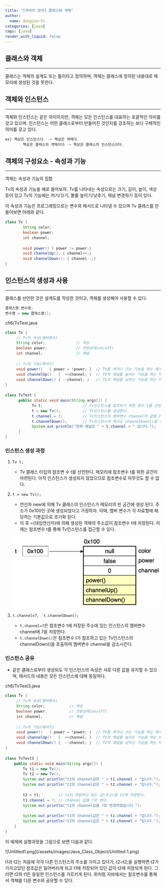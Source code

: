 ```yaml
---
title: "[자바의 정석] 클래스와 객체"
author:
  name: dongjun-Yi
categories: [java]
tags: [java]
render_with_liquid: false
---
```

## 클래스와 객체

---

클래스는 객체의 설계도 또는 틀이라고 정의하며, 객체는 클래스에 정의된 내용대로 메모리에 생성된 것을 뜻한다.

## 객체와 인스턴스

---

객체와 인스턴스는 같은 의미이지만, 객체는 모든 인스턴스를 대표하는 포괄적인 의미를 갖고 있으며. 인스턴스는 어떤 클래스로부터 만들어진 것인지를 강조하는 보다 구체적인 의미를 갖고 있다.

```java
ex) 책상은 인스턴스다. -> 책상은 객체다.
		책상은 클래스의 객체이다 -> 책상은 클래스의 인스턴스이다.
```

## 객체의 구성요소 - 속성과 기능

---

객체는 속성과 기능의 집합

Tv의 속성과 기능을 예로 들어보자. Tv를 나타내는 속성으로는 크기, 길이, 높이, 색상 등이 있고 Tv의 기능에는 켜기/끄기, 볼륨 높이기/낮추기, 채널 변경하기 등이 있다.

이 속성과 기능은 프로그래밍으로는 변수와 메서드로 나타낼 수 있으며 Tv 클래스를 만들어보면 아래와 같다.

```java
class Tv {
		String color;
		boolean power;
		int channel;

		void power() { power != power;}
		void channelUp(); { channel++;}
		void channelDown(); { channel--;}
}
```

## 인스턴스의 생성과 사용

---

클래스를 선언한 것은 설계도를 작성한 것이고, 객체를 생성해야 사용할 수 있다.

```java
클래스명 변수명;
변수명 = new 클래스명();
```

ch6/TvTest.java

```java
class Tv { 
     // Tv의 속성(멤버변수) 
     String color;           	// 색상 
     boolean power;         	// 전원상태(on/off) 
     int channel;           	// 채널 

     // Tv의 기능(메서드) 
     void power()   { power = !power; }  // TV를 켜거나 끄는 기능을 하는 메서드  
     void channelUp()   {  ++channel; }  // TV의 채널을 높이는 기능을 하는 메서드 
     void channelDown() { --channel; }   // TV의 채널을 낮추는 기능을 하는 메서드  
}

class TvTest { 
      public static void main(String args[]) { 
            Tv t;                  // Tv인스턴스를 참조하기 위한 변수 t를 선언       
            t = new Tv();          // Tv인스턴스를 생성한다. 
            t.channel = 7;         // Tv인스턴스의 멤버변수 channel의 값을 7로 한다. 
            t.channelDown();       // Tv인스턴스의 메서드 channelDown()을 호출한다. 
            System.out.println("현재 채널은 " + t.channel + " 입니다."); 
      } 
}
```

### 인스턴스 생성 과정

1. `Tv t;`
    - Tv 클래스 타입의 참조변 수 t를 선언한다. 메모리에 참조변수 t를 위한 공간이 마련된다. 아직 인스턴스가 생성되지 않았으므로 참조변수로 아무것도 할 수 없다.
2. `t = new Tv();`
    - 연산자 new에 의해 Tv 클래스의 인스턴스가 메모리의 빈 공간에 생성 된다. 주소가 0x100인 곳에 생성되었다고 가정하자. 이때, 멤버 변수가 각 자료형에 해당하는 기본값으로 초기화 된다.
    - 이 후 =(대입연산자)에 의해 생성된 객체의 주소값이 참조변수 t에 저장된다. 이제는 참조변수 t를 통해 Tv인스턴스를 접근할 수 있다.
    
    ![Untitled.png](/assets/images/Java_Class_Object/Untitled.png)
    
3. `t.channel=7,  t.channelDown();`
    - `t.channel=7`은 참조변수 t에 저장된 주소에 있는 인스턴스의 멤버변수 channel에 7을 저장한다.
    - `t.channelDown()`은  참조변수 t가 참조하고 있는 Tv인스턴스의 channelDown()을 호출하여 멤버변수 channel을 감소시킨다.

### 인스턴스 공유

- 같은 클래스로부터 생성되도 각 인스턴스의 속성은 서로 다른 값을 유지할 수 있으며, 메서드의 내용은 모든 인스턴스에 대해 동일하다.

ch6/TvTest3.java

```java
class Tv { 
     // Tv의 속성(멤버변수) 
     String color;           // 색상 
     boolean power;          // 전원상태(on/off) 
     int channel;          	 // 채널 

     // Tv의 기능(메서드) 
     void power()   { power = !power; }  // TV를 켜거나 끄는 기능을 하는 메서드 
     void channelUp()   {  ++channel; }  // TV의 채널을 높이는 기능을 하는 메서드 
     void channelDown() {  --channel; }  // TV의 채널을 낮추는 기능을 하는 메서드  
}

class TvTest3 {
	public static void main(String args[]) {
		Tv t1 = new Tv();
		Tv t2 = new Tv();
		System.out.println("t1의 channel값은 " + t1.channel + "입니다.");
		System.out.println("t2의 channel값은 " + t2.channel + "입니다.");

		t2 = t1;		// t1이 저장하고 있는 값(주소)을 t2에 저장한다.
		t1.channel = 7;	// channel 값을 7로 한다.
		System.out.println("t1의 channel값을 7로 변경하였습니다.");

		System.out.println("t1의 channel값은 " + t1.channel + "입니다.");
		System.out.println("t2의 channel값은 " + t2.channel + "입니다.");
	}
}
```

이 예제에 실행과정을 그림으로 보면 다음과 같다.

![Untitled1.png](/assets/images/Java_Class_Object/Untitled 1.png)
 
t1과 t2는 처음에 각각 다른 인스턴스의 주소를 가지고 있다가, t2=t2;을 실행하면 t2가 가지고있던 참조값은 잃어버리게 되고 t1에 저장되어 있던 값이 t2에 저장되게 된다. 그러면 t2와 t1은 동일한 인스턴스를 가르키게 된다.
위처럼 자바에서는 참조변수를 통해서 객체를 다른 변수와 공유할 수 있다.